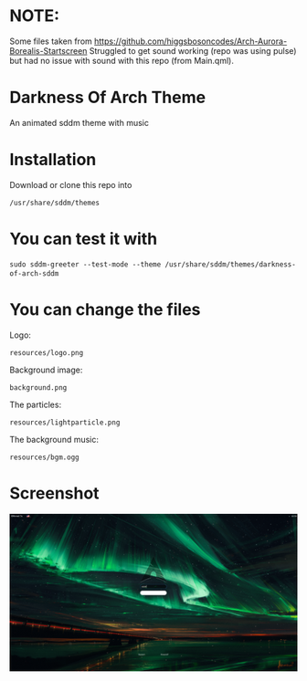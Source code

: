 # NOTE:

Some files taken from https://github.com/higgsbosoncodes/Arch-Aurora-Borealis-Startscreen 
Struggled to get sound working (repo was using pulse) but had no issue with sound with this repo (from Main.qml).

# Darkness Of Arch Theme

An animated sddm theme with music

# Installation

Download or clone this repo into
    
    /usr/share/sddm/themes

# You can test it with

    sudo sddm-greeter --test-mode --theme /usr/share/sddm/themes/darkness-of-arch-sddm

# You can change the files

Logo:

    resources/logo.png

Background image:

    background.png
    
The particles:

    resources/lightparticle.png
    
The background music:

    resources/bgm.ogg
    
# Screenshot
    
![screenshot](screenshot.png)
